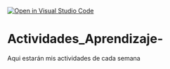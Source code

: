 [![Open in Visual Studio Code](https://classroom.github.com/assets/open-in-vscode-c66648af7eb3fe8bc4f294546bfd86ef473780cde1dea487d3c4ff354943c9ae.svg)](https://classroom.github.com/online_ide?assignment_repo_id=8478671&assignment_repo_type=AssignmentRepo)
# Actividades_Aprendizaje-
Aqui estarán mis actividades de cada semana
